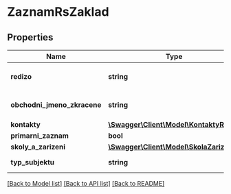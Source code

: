 # ZaznamRsZaklad

## Properties
Name | Type | Description | Notes
------------ | ------------- | ------------- | -------------
**redizo** | **string** | REDIZO - resortní identifikátor | [optional] 
**obchodni_jmeno_zkracene** | **string** | Zkrácené obchodní jméno | [optional] 
**kontakty** | [**\Swagger\Client\Model\KontaktyRs**](KontaktyRs.md) |  | [optional] 
**primarni_zaznam** | **bool** |  | [optional] 
**skoly_a_zarizeni** | [**\Swagger\Client\Model\SkolaZarizeni[]**](SkolaZarizeni.md) |  | [optional] 
**typ_subjektu** | **string** | Typ subjektu | [optional] 

[[Back to Model list]](../../README.md#documentation-for-models) [[Back to API list]](../../README.md#documentation-for-api-endpoints) [[Back to README]](../../README.md)


